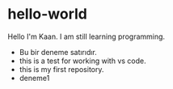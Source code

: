 # hello-world


Hello I'm Kaan. I am still learning programming.

* Bu bir deneme satırıdır.
* this is a test for working with vs code.
* this is my first repository.
* deneme1